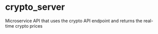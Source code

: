 # crypto_server
Microservice API that uses the crypto API endpoint and returns the real-time crypto prices
